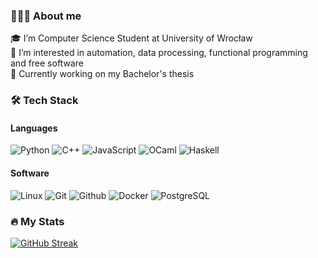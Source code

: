 ### 👨🏻‍💻 About me ###

🎓 I’m Computer Science Student at University of Wrocław <br/>
🤖 I’m interested in automation, data processing, functional programming and
free software <br/>
🌱 Currently working on my Bachelor's thesis 

### :hammer_and_wrench: Tech Stack ###

#### Languages ####

![Python](https://img.shields.io/badge/Python-ffde57?&logo=Python)
![C++](https://img.shields.io/badge/C++-%2300599C.svg?&logo=c%2B%2B&logoColor=white)
![JavaScript](https://img.shields.io/badge/JavaScript-000000?&logo=Javascript)
![OCaml](https://img.shields.io/badge/OCaml-FFFFFF?&logo=OCaml&logoColor=ec670f)
![Haskell](https://img.shields.io/badge/Haskell-433762?&logo=Haskell&logoColor=904D8C)

#### Software ####

![Linux](https://shields.io/badge/Linux-FFFF00?&logo=Linux&logoColor=black)
![Git](https://img.shields.io/badge/Git-E44C30?&logo=Git&logoColor=white)
![Github](https://img.shields.io/badge/Github-171515?&logo=Github&logoColor=white)
![Docker](https://img.shields.io/badge/Docker-FFFFFF?&logo=Docker&logoColor=1D63ED)
![PostgreSQL](https://img.shields.io/badge/PostgreSQL-0064a5?&logo=postgresql&logoColor=white)

### :fire: My Stats ###

[![GitHub Streak](http://github-readme-streak-stats.herokuapp.com?user=cbb4bbc5&theme=dark&background=0d1117)](https://git.io/streak-stats)
